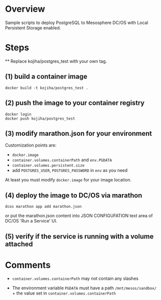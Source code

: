 # Overview
Sample scripts to deploy PostgreSQL to Mesosphere DC/OS with Local Persistent Storage enabled.

# Steps
** Replace kojiha/postgres_test with your own tag.


## (1) build a container image
```
docker build -t kojiha/postgres_test .
```


## (2) push the image to your container registry
```
docker login
docker push kojiha/postgres_test
```


## (3) modify marathon.json for your environment

Customization points are:

- `docker.image`
- `container.volumes.containerPath` and `env.PGDATA`
- `container.volumes.persistent.size`
- add `POSTGRES_USER`, `POSTGRES_PASSWORD` in `env` as you need

At least you must modify `docker.image` for your image location.  


## (4) deploy the image to DC/OS via marathon
```
dcos marathon app add marathon.json
```
or put the marathon.json content into JSON CONFIGUFATION text area of DC/OS 'Run a Service' UI.


## (5) verify if the service is running with a volume attached


# Comments

* `container.volumes.containerPath` may not contain any slashes

* The environment variable `PGDATA` must have a path `/mnt/mesos/sandbox/` + the value set in `container.volumes.containerPath`

